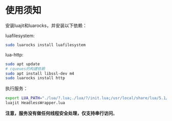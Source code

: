 # 使用须知

安装luajit和luarocks，并安装以下依赖：

luafilesystem:

```bash
sudo luarocks install luafilesystem
```

lua-http:

```bash
sudo apt update
# cqueues的构建依赖
sudo apt install libssl-dev m4
sudo luarocks install http
```

执行服务：

```bash
export LUA_PATH="./lua/?.lua;./lua/?/init.lua;/usr/local/share/lua/5.1/?.lua;"
luajit HeadlessWrapper.lua
```

**注意，服务没有做任何线程安全处理，仅支持串行访问**。